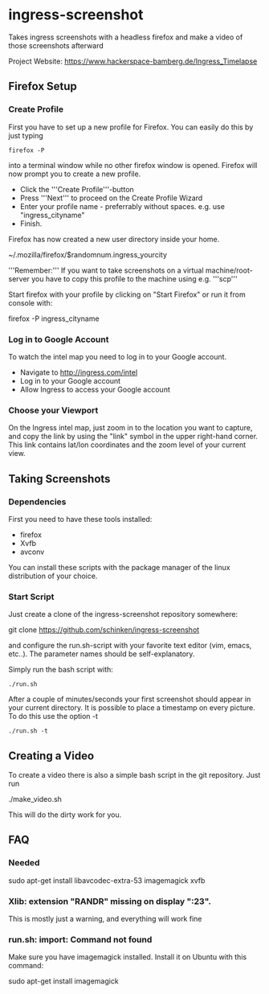 # ingress-screenshot

Takes ingress screenshots with a headless firefox and make a video of those screenshots afterward

Project Website: https://www.hackerspace-bamberg.de/Ingress_Timelapse

## Firefox Setup
### Create Profile

First you have to set up a new profile for Firefox. You can easily do this by just typing

    firefox -P

into a terminal window while no other firefox window is opened. Firefox will now prompt you to create a new profile.

* Click the '''Create Profile'''-button
* Press '''Next''' to proceed on the Create Profile Wizard
* Enter your profile name - preferrably without spaces. e.g. use "ingress_cityname"
* Finish.

Firefox has now created a new user directory inside your home.

 ~/.mozilla/firefox/$randomnum.ingress_yourcity

'''Remember:''' If you want to take screenshots on a virtual machine/root-server you have to copy this profile to the machine using e.g. '''scp'''

Start firefox with your profile by clicking on "Start Firefox" or run it from console with:

 firefox -P ingress_cityname

### Log in to Google Account

To watch the intel map you need to log in to your Google account.

* Navigate to http://ingress.com/intel
* Log in to your Google account
* Allow Ingress to access your Google account

### Choose your Viewport

On the Ingress intel map, just zoom in to the location you want to capture, and copy the link by using the "link" symbol in the upper right-hand corner. This link contains lat/lon coordinates and the zoom level of your current view.

## Taking Screenshots

### Dependencies

First you need to have these tools installed:

* firefox
* Xvfb
* avconv

You can install these scripts with the package manager of the linux distribution of your choice.

### Start Script

Just create a clone of the ingress-screenshot repository somewhere:

 git clone https://github.com/schinken/ingress-screenshot

and configure the run.sh-script with your favorite text editor (vim, emacs, etc..). The parameter names should be self-explanatory.

Simply run the bash script with:

    ./run.sh

After a couple of minutes/seconds your first screenshot should appear in your current directory. It is possible to place a timestamp on every picture. To do this use the option -t
    
    ./run.sh -t  

## Creating a Video

To create a video there is also a simple bash script in the git repository. Just run

 ./make_video.sh 

This will do the dirty work for you.


## FAQ 

### Needed

  sudo apt-get install libavcodec-extra-53 imagemagick xvfb 

### Xlib:  extension "RANDR" missing on display ":23". 

This is mostly just a warning, and everything will work fine

### run.sh: import: Command not found

Make sure you have imagemagick installed. Install it on Ubuntu with this command:
 
  sudo apt-get install imagemagick
